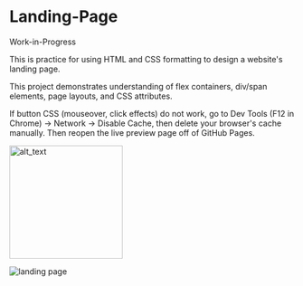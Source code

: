 # Landing-Page

Work-in-Progress

This is practice for using HTML and CSS formatting to design a website's landing page.  

This project demonstrates understanding of flex containers, div/span elements, page layouts, and CSS attributes.

If button CSS (mouseover, click effects) do not work, go to Dev Tools (F12 in Chrome) -> Network -> Disable Cache, then delete your browser's cache manually.  Then reopen the live preview page off of GitHub Pages.



[<img alt="alt_text" width="200px" src="https://user-images.githubusercontent.com/91037796/151688958-059ec882-a5ee-41cc-8985-c9ed26969de3.png" />](https://mike11199.github.io/Landing-Page/)




![landing page](https://user-images.githubusercontent.com/91037796/151727287-1ed3d8a3-0fd9-41c0-84a6-25d929a1c771.png)
